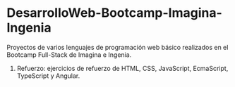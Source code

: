 # DesarrolloWeb-Bootcamp-Imagina-Ingenia

Proyectos de varios lenguajes de programación web básico realizados en el Bootcamp Full-Stack de Imagina e Ingenia. 

1. Refuerzo: ejercicios de refuerzo de HTML, CSS, JavaScript, EcmaScript, TypeScript y Angular.
